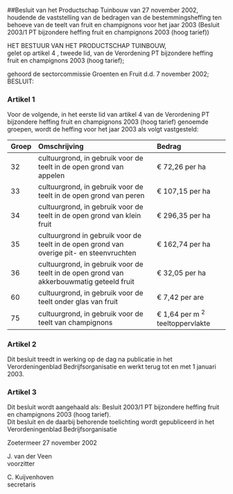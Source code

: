 <meta http-equiv='Content-Type' content='text/html; charset=utf-8' />

##Besluit van het Productschap Tuinbouw van 27 november 2002, houdende de vaststelling van de bedragen van de bestemmingsheffing ten behoeve van de teelt van fruit en champignons voor het jaar 2003 (Besluit 2003/1 PT bijzondere heffing fruit en champignons 2003 (hoog tarief))

HET BESTUUR VAN HET PRODUCTSCHAP TUINBOUW,  
gelet op artikel 4 , tweede lid, van de Verordening PT bijzondere heffing fruit en champignons 2003 (hoog tarief);

gehoord de sectorcommissie Groenten en Fruit d.d. 7 november 2002;
BESLUIT:    

### Artikel  1  

Voor de volgende, in het eerste lid van artikel 4 van de Verordening PT bijzondere heffing fruit en champignons 2003 (hoog tarief) genoemde groepen, wordt de heffing voor het jaar 2003 als volgt vastgesteld:  

| Groep  | Omschrijving  | Bedrag  |
|:---|:---|:---|
| 32  | cultuurgrond, in gebruik voor de teelt in de open grond van appelen  | € 72,26 per ha  |
| 33  | cultuurgrond, in gebruik voor de teelt in de open grond van peren  | € 107,15 per ha  |
| 34  | cultuurgrond, in gebruik voor de teelt in de open grond van klein fruit  | € 296,35 per ha  |
| 35  | cultuurgrond in gebruik voor de teelt in de open grond van overige pit- en steenvruchten  | € 162,74 per ha  |
| 36  | cultuurgrond, in gebruik voor de teelt in de open grond van akkerbouwmatig geteeld fruit  | € 32,05 per ha  |
| 60  | cultuurgrond, in gebruik voor de teelt onder glas van fruit  | € 7,42 per are  |
| 75  | cultuurgrond, in gebruik voor de teelt van champignons  | € 1,64 per m <sup>2</sup> teeltoppervlakte  |

### Artikel  2  

Dit besluit treedt in werking op de dag na publicatie in het Verordeningenblad Bedrijfsorganisatie en werkt terug tot en met 1 januari 2003.  

### Artikel  3  

Dit besluit wordt aangehaald als: Besluit 2003/1 PT bijzondere heffing fruit en champignons 2003 (hoog tarief).  
Dit besluit en de daarbij behorende toelichting wordt gepubliceerd in het Verordeningenblad Bedrijfsorganisatie   

Zoetermeer 
27 november 2002    

J. van der Veen  
voorzitter  

C. Kuijvenhoven  
secretaris     
